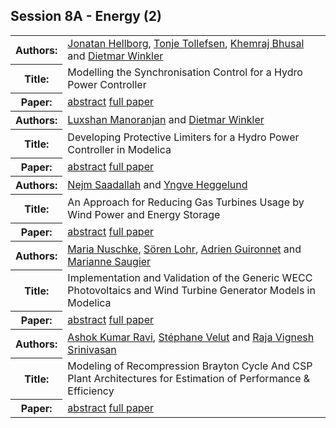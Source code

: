 ## Session 8A - Energy (2)
<table>
<tr><th>Authors:</th>
<td>
<a href="/proceedings/authors/JonatanHellborg">Jonatan Hellborg</a>, <a href="/proceedings/authors/TonjeTollefsen">Tonje Tollefsen</a>, <a href="/proceedings/authors/KhemrajBhusal">Khemraj Bhusal</a> and <a href="/proceedings/authors/DietmarWinkler">Dietmar Winkler</a></td>
</tr>
<tr><th>Title:</th>
<td>Modelling the Synchronisation Control for a Hydro Power Controller</td>
</tr>
<tr><th>Paper:</th>
<td><a href="/abstracts/abstract_8A_1">abstract</a> <a href="/proceedings/papers/Modelica2021session8A_paper1.pdf">full paper</a></td>
</tr>
<tr><th>Authors:</th>
<td>
<a href="/proceedings/authors/LuxshanManoranjan">Luxshan Manoranjan</a> and <a href="/proceedings/authors/DietmarWinkler">Dietmar Winkler</a></td>
</tr>
<tr><th>Title:</th>
<td>Developing Protective Limiters for a Hydro Power Controller in Modelica</td>
</tr>
<tr><th>Paper:</th>
<td><a href="/abstracts/abstract_8A_2">abstract</a> <a href="/proceedings/papers/Modelica2021session8A_paper2.pdf">full paper</a></td>
</tr>
<tr><th>Authors:</th>
<td>
<a href="/proceedings/authors/NejmSaadallah">Nejm Saadallah</a> and <a href="/proceedings/authors/YngveHeggelund">Yngve Heggelund</a></td>
</tr>
<tr><th>Title:</th>
<td>An Approach for Reducing Gas Turbines Usage by Wind Power and Energy Storage</td>
</tr>
<tr><th>Paper:</th>
<td><a href="/abstracts/abstract_8A_3">abstract</a> <a href="/proceedings/papers/Modelica2021session8A_paper3.pdf">full paper</a></td>
</tr>
<tr><th>Authors:</th>
<td>
<a href="/proceedings/authors/MariaNuschke">Maria Nuschke</a>, <a href="/proceedings/authors/SorenLohr">Sören Lohr</a>, <a href="/proceedings/authors/AdrienGuironnet">Adrien Guironnet</a> and <a href="/proceedings/authors/MarianneSaugier">Marianne Saugier</a></td>
</tr>
<tr><th>Title:</th>
<td>Implementation and Validation of the Generic WECC Photovoltaics and Wind Turbine Generator Models in Modelica</td>
</tr>
<tr><th>Paper:</th>
<td><a href="/abstracts/abstract_8A_4">abstract</a> <a href="/proceedings/papers/Modelica2021session8A_paper4.pdf">full paper</a></td>
</tr>
<tr><th>Authors:</th>
<td>
<a href="/proceedings/authors/AshokKumarRavi">Ashok Kumar Ravi</a>, <a href="/proceedings/authors/StephaneVelut">Stéphane Velut</a> and <a href="/proceedings/authors/RajaVigneshSrinivasan">Raja Vignesh Srinivasan</a></td>
</tr>
<tr><th>Title:</th>
<td>Modeling of Recompression Brayton Cycle And CSP Plant Architectures for Estimation of Performance & Efficiency</td>
</tr>
<tr><th>Paper:</th>
<td><a href="/abstracts/abstract_8A_5">abstract</a> <a href="/proceedings/papers/Modelica2021session8A_paper5.pdf">full paper</a></td>
</tr>
</table>

<br />
